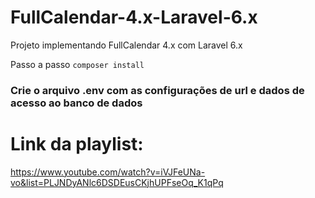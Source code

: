 # FullCalendar-4.x-Laravel-6.x
Projeto implementando FullCalendar 4.x com Laravel 6.x

Passo a passo
```composer install```
### Crie o arquivo .env com as configurações de url e dados de acesso ao banco de dados


# Link da playlist:
https://www.youtube.com/watch?v=iVJFeUNa-vo&list=PLJNDyANlc6DSDEusCKjhUPFseOq_K1qPq
